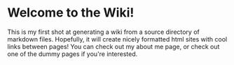 # Welcome to the Wiki!

This is my first shot at generating a wiki from a source directory of markdown files. Hopefully, it will create nicely formatted html sites with cool links between pages! You can check out my about me page, or check out one of the dummy pages if you're interested.